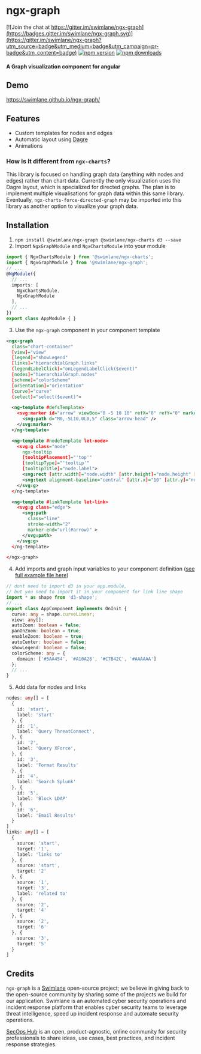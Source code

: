 # ngx-graph
[![Join the chat at https://gitter.im/swimlane/ngx-graph](https://badges.gitter.im/swimlane/ngx-graph.svg)](https://gitter.im/swimlane/ngx-graph?utm_source=badge&utm_medium=badge&utm_campaign=pr-badge&utm_content=badge)
[![npm version](https://badge.fury.io/js/%40swimlane%2Fngx-graph.svg)](https://badge.fury.io/js/%40swimlane%2Fngx-graph)
[![npm downloads](https://img.shields.io/npm/dm/@swimlane/ngx-graph.svg)](https://npmjs.org/@swimlane/ngx-graph)


#### A Graph visualization component for angular

## Demo
https://swimlane.github.io/ngx-graph/

## Features
* Custom templates for nodes and edges
* Automatic layout using [Dagre](https://github.com/cpettitt/dagre)
* Animations

### How is it different from `ngx-charts`?
This library is focused on handling graph data (anything with nodes and edges) rather than chart data.  Currently the only visualization uses the Dagre layout, which is specialized for directed graphs.  The plan is to implement multiple visualisations for graph data within this same library.  Eventually, `ngx-charts-force-directed-graph` may be imported into this library as another option to visualize your graph data.

## Installation
1. `npm install @swimlane/ngx-graph @swimlane/ngx-charts d3 --save`
2. Import `NgxGraphModule` and `NgxChartsModule` into your module
```typescript
import { NgxChartsModule } from '@swimlane/ngx-charts';
import { NgxGraphModule } from '@swimlane/ngx-graph';
// ...
@NgModule({
  // ...
  imports: [
    NgxChartsModule,
    NgxGraphModule
  ],
  // ...
})
export class AppModule { }
```
3. Use the `ngx-graph` component in your component template
```xml
<ngx-graph
  class="chart-container"
  [view]="view"
  [legend]="showLegend"
  [links]="hierarchialGraph.links"
  (legendLabelClick)="onLegendLabelClick($event)"
  [nodes]="hierarchialGraph.nodes"
  [scheme]="colorScheme"
  [orientation]="orientation"
  [curve]="curve"
  (select)="select($event)">

  <ng-template #defsTemplate>
    <svg:marker id="arrow" viewBox="0 -5 10 10" refX="8" refY="0" markerWidth="4" markerHeight="4" orient="auto">
      <svg:path d="M0,-5L10,0L0,5" class="arrow-head" />
    </svg:marker>
  </ng-template>

  <ng-template #nodeTemplate let-node>
    <svg:g class="node"
      ngx-tooltip
      [tooltipPlacement]="'top'"
      [tooltipType]="'tooltip'"
      [tooltipTitle]="node.label">
      <svg:rect [attr.width]="node.width" [attr.height]="node.height" [attr.fill]="node.options.color" />
      <svg:text alignment-baseline="central" [attr.x]="10" [attr.y]="node.height / 2">{{node.label}}</svg:text>
    </svg:g>
  </ng-template>

  <ng-template #linkTemplate let-link>
    <svg:g class="edge">
      <svg:path
        class="line"
        stroke-width="2"
        marker-end="url(#arrow)" >
      </svg:path>
    </svg:g>
  </ng-template>

</ngx-graph>
```
4. Add imports and graph input variables to your component definition ([see full example file here](https://github.com/swimlane/ngx-graph/blob/master/demo/app.component.ts))
```typescript
// dont need to import d3 in your app.module,
// but you need to import it in your component for link line shape
import * as shape from 'd3-shape';
// ...
export class AppComponent implements OnInit {
  curve: any = shape.curveLinear;
  view: any[];
  autoZoom: boolean = false;
  panOnZoom: boolean = true;
  enableZoom: boolean = true;
  autoCenter: boolean = false;
  showLegend: boolean = false;
  colorScheme: any = {
    domain: ['#5AA454', '#A10A28', '#C7B42C', '#AAAAAA']
  };
  // ...
}
```

5. Add data for nodes and links
```typescript
nodes: any[] = [
  {
    id: 'start',
    label: 'start'
  }, {
    id: '1',
    label: 'Query ThreatConnect',
  }, {
    id: '2',
    label: 'Query XForce',
  }, {
    id: '3',
    label: 'Format Results'
  }, {
    id: '4',
    label: 'Search Splunk'
  }, {
    id: '5',
    label: 'Block LDAP'
  }, {
    id: '6',
    label: 'Email Results'
  }
]
links: any[] = [
  {
    source: 'start',
    target: '1',
    label: 'links to'
  }, {
    source: 'start',
    target: '2'
  }, {
    source: '1',
    target: '3',
    label: 'related to'
  }, {
    source: '2',
    target: '4'
  }, {
    source: '2',
    target: '6'
  }, {
    source: '3',
    target: '5'
  }
]
```


## Credits
`ngx-graph` is a [Swimlane](http://swimlane.com) open-source project; we believe in giving back to the open-source community by sharing some of the projects we build for our application. Swimlane is an automated cyber security operations and incident response platform that enables cyber security teams to leverage threat intelligence, speed up incident response and automate security operations.

[SecOps Hub](http://secopshub.com) is an open, product-agnostic, online community for security professionals to share ideas, use cases, best practices, and incident response strategies.

